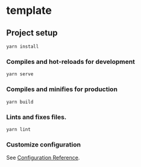 # template

## Project setup
```
yarn install
```

### Compiles and hot-reloads for development
```
yarn serve
```

### Compiles and minifies for production
```
yarn build
```

### Lints and fixes files.
```
yarn lint
```

### Customize configuration
See [Configuration Reference](https://cli.vuejs.org/config/).
